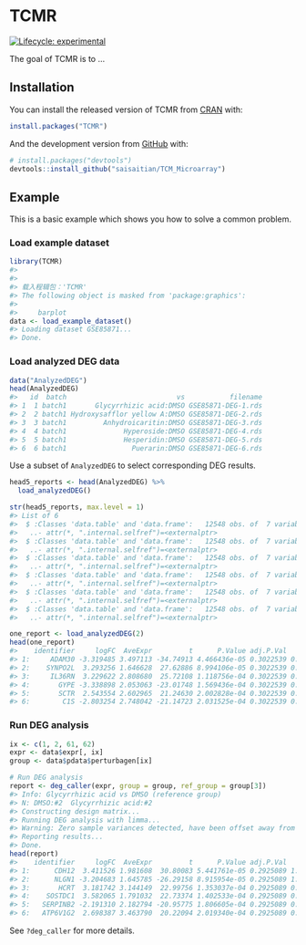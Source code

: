 
<!-- README.md is generated from README.Rmd. Please edit that file -->

# TCMR

<!-- badges: start -->

[![Lifecycle:
experimental](https://img.shields.io/badge/lifecycle-experimental-orange.svg)](https://www.tidyverse.org/lifecycle/#experimental)
<!-- badges: end -->

The goal of TCMR is to …

## Installation

You can install the released version of TCMR from
[CRAN](https://CRAN.R-project.org) with:

``` r
install.packages("TCMR")
```

And the development version from [GitHub](https://github.com/) with:

``` r
# install.packages("devtools")
devtools::install_github("saisaitian/TCM_Microarray")
```

## Example

This is a basic example which shows you how to solve a common problem.

### Load example dataset

``` r
library(TCMR)
#> 
#> 
#> 载入程辑包：'TCMR'
#> The following object is masked from 'package:graphics':
#> 
#>     barplot
data <- load_example_dataset()
#> Loading dataset GSE85871...
#> Done.
```

### Load analyzed DEG data

``` r
data("AnalyzedDEG")
head(AnalyzedDEG)
#>   id  batch                           vs           filename
#> 1  1 batch1       Glycyrrhizic acid:DMSO GSE85871-DEG-1.rds
#> 2  2 batch1 Hydroxysafflor yellow A:DMSO GSE85871-DEG-2.rds
#> 3  3 batch1         Anhydroicaritin:DMSO GSE85871-DEG-3.rds
#> 4  4 batch1              Hyperoside:DMSO GSE85871-DEG-4.rds
#> 5  5 batch1              Hesperidin:DMSO GSE85871-DEG-5.rds
#> 6  6 batch1                Puerarin:DMSO GSE85871-DEG-6.rds
```

Use a subset of `AnalyzedDEG` to select corresponding DEG results.

``` r
head5_reports <- head(AnalyzedDEG) %>% 
  load_analyzedDEG()

str(head5_reports, max.level = 1)
#> List of 6
#>  $ :Classes 'data.table' and 'data.frame':   12548 obs. of  7 variables:
#>   ..- attr(*, ".internal.selfref")=<externalptr> 
#>  $ :Classes 'data.table' and 'data.frame':   12548 obs. of  7 variables:
#>   ..- attr(*, ".internal.selfref")=<externalptr> 
#>  $ :Classes 'data.table' and 'data.frame':   12548 obs. of  7 variables:
#>   ..- attr(*, ".internal.selfref")=<externalptr> 
#>  $ :Classes 'data.table' and 'data.frame':   12548 obs. of  7 variables:
#>   ..- attr(*, ".internal.selfref")=<externalptr> 
#>  $ :Classes 'data.table' and 'data.frame':   12548 obs. of  7 variables:
#>   ..- attr(*, ".internal.selfref")=<externalptr> 
#>  $ :Classes 'data.table' and 'data.frame':   12548 obs. of  7 variables:
#>   ..- attr(*, ".internal.selfref")=<externalptr>
```

``` r
one_report <- load_analyzedDEG(2)
head(one_report)
#>    identifier     logFC  AveExpr         t      P.Value adj.P.Val         B
#> 1:     ADAM30 -3.319485 3.497113 -34.74913 4.466436e-05 0.3022539 0.9008748
#> 2:    SYNPO2L  3.293256 1.646628  27.62886 8.994106e-05 0.3022539 0.7949715
#> 3:     IL36RN  3.229622 2.808680  25.72108 1.118756e-04 0.3022539 0.7523525
#> 4:       GYPE -3.338898 2.053063 -23.01748 1.569436e-04 0.3022539 0.6753000
#> 5:       SCTR  2.543554 2.602965  21.24630 2.002828e-04 0.3022539 0.6105549
#> 6:        C1S -2.803254 2.748042 -21.14723 2.031525e-04 0.3022539 0.6065191
```

### Run DEG analysis

``` r
ix <- c(1, 2, 61, 62)
expr <- data$expr[, ix]
group <- data$pdata$perturbagen[ix]

# Run DEG analysis
report <- deg_caller(expr, group = group, ref_group = group[3])
#> Info: Glycyrrhizic acid vs DMSO (reference group)
#> N: DMSO:#2  Glycyrrhizic acid:#2
#> Constructing design matrix...
#> Running DEG analysis with limma...
#> Warning: Zero sample variances detected, have been offset away from zero
#> Reporting results...
#> Done.
head(report)
#>    identifier     logFC  AveExpr         t      P.Value adj.P.Val         B
#> 1:      CDH12  3.411526 1.981608  30.80083 5.441761e-05 0.2925089 1.1921795
#> 2:      NLGN1 -3.204683 1.645785 -26.29158 8.915954e-05 0.2925089 1.0903322
#> 3:       HCRT  3.181742 3.144149  22.99756 1.353037e-04 0.2925089 0.9811453
#> 4:    SOSTDC1  3.582065 1.791032  22.73374 1.402533e-04 0.2925089 0.9706183
#> 5:   SERPINB2 -2.191310 2.182794 -20.95775 1.806605e-04 0.2925089 0.8909550
#> 6:   ATP6V1G2  2.698387 3.463790  20.22094 2.019340e-04 0.2925089 0.8527498
```

See `?deg_caller` for more details.
